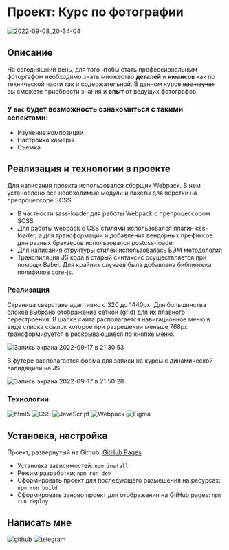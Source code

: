 # Проект: Курс по фотографии 
![2022-09-08_20-34-04](https://user-images.githubusercontent.com/83783362/189188176-7a966548-7079-4ca8-9752-9da732a87d2d.png) 
## Описание
На сегодняшний день, для того чтобы стать профессиональным фоторгафом необходимо знать множество **деталей** и **нюансов** как по технической части так и содержательной.
В данном курсе ~~вас научат~~ вы сможете приобрести знания и **опыт** от ведущих фотографов.
### У `вас` будет возможность ознакомиться с такими аспектами:
* Изучение композиции
* Настройка камеры
* Съемка
## Реализация и технологии в проекте
Для написания проекта использовался сборщик Webpack. В нем установлено все необходимые модули и пакеты для верстки на препроцессоре SCSS
* В частности sass-loader для работы Webpack с препроцессором SCSS
* Для работы webpack с CSS стилями использовался плагин css-loader, а для трансформации и добавления вендорных префиксов для разных браузеров использовался postcss-loader
* Для написания структуры стилей использовалась БЭМ методология
* Транспиляция JS кода в старый синтаксис осуществляется при помощи Babel. Для крайних случаев была добавлена библиотека полифилов core-js.
### Реализация
Страница сверстана адаптивно с 320 до 1440px. Для большинства блоков выбрано отображение сеткой (grid) для их плавного перестроения. В шапке сайта располагается навигационное меню в виде списка ссылок которое при разрешении меньше 768px трансформируется в рескрывающиеся по кнопке меню.

![Запись экрана 2022-09-17 в 21 30 53](https://user-images.githubusercontent.com/83783362/190872009-ebab80ca-d7a0-448d-8201-1dc7c1e6c391.gif)

В футере располагается форма для записи на курсы с динамической валидацией на JS.

![Запись экрана 2022-09-17 в 21 50 28](https://user-images.githubusercontent.com/83783362/190872236-df1ffd1e-8335-4355-b10e-76734b0e1795.gif)

### Технологии

<p>
  <img alt="html5" src="https://img.shields.io/badge/-HTML5-ffffff?style=for-the-badge&logo=html5&logoColor=e54c21"/>
      <img alt="CSS" src="https://img.shields.io/badge/Sass-CC6699?style=for-the-badge&logo=sass&logoColor=white"/>
      <img alt="JavaScript" src="https://img.shields.io/badge/-JavaScript-ffffff?style=for-the-badge&logo=javascript&logoColor=f7df1d"/>
       <img alt="Webpack" src="https://img.shields.io/badge/-Webpack-ffffff?style=for-the-badge&logo=webpack&logoColor=1b74ba"/>
          <img alt="Figma" src="https://img.shields.io/badge/-Figma-ffffff?style=for-the-badge&logo=figma&logoColor=f24e1e"/>
</p>

## Установка, настройка
Проект, развернутый на Github:  [GitHub Pages](https://vladislavserkir.github.io/landing-photography/)
- Установка зависимостей: `npm install`
- Режим разработки: `npm run dev`
- Сформировать проект для последующего размещения на ресурсах: `npm run build`
- Сформировать заново проект для отображения на GitHub pages: `npm run deploy`
## Написать мне
[![github](https://img.shields.io/badge/GitHub-000000?style=for-the-badge&logo=github)](https://github.com/VladislavSerKir)
[![telegram](https://img.shields.io/badge/Telegram-68c4f0?style=for-the-badge&logo=telegram)](https://t.me/vl_kireev)
